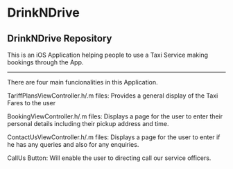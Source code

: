 # DrinkNDrive
DrinkNDrive Repository
--------------------------------------------------------------------------------------------------------------

This is an iOS Application helping people to use a Taxi Service making bookings through the App.

---------------------------------------------------------------------------------------------------------------

There are four main funcionalities in this Application.

TariffPlansViewController.h/.m files:
Provides a general display of the Taxi Fares to the user

BookingViewController.h/.m files:
Displays a page for the user to enter their personal details including their pickup address and time. 

ContactUsViewController.h/.m files:
Displays a page for the user to enter if he has any queries and also for any enquiries.

CallUs Button:
Will enable the user to directing call our service officers.
